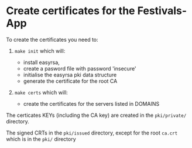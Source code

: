 # Create certificates for the Festivals-App

To create the certificates you need to:
1. `make init` which will:
   * install easyrsa, 
   * create a pasword file with password 'insecure'
   * initialise the  easyrsa pki data structure
   * generate the certificate for the root CA

2. `make certs` which will:
   * create the certificates for the servers listed in DOMAINS

The certicates KEYs (including the CA key) are created in the `pki/private/` directory.

The signed CRTs in the `pki/issued` directory, except for the root `ca.crt` which is in the `pki/` directory
